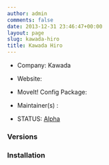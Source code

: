 ```yaml
---
author: admin
comments: false
date: 2013-12-31 23:46:47+00:00
layout: page
slug: kawada-hiro
title: Kawada Hiro
---
```



	
  * Company: Kawada

	
  * Website:

	
  * MoveIt! Config Package:

	
  * Maintainer(s) :

	
  * STATUS: [Alpha](/about/moveit-status#status-code-robots)




### Versions








### Installation






